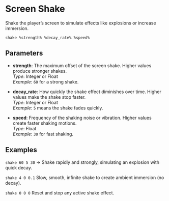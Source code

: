 # Screen Shake

Shake the player’s screen to simulate effects like explosions or increase immersion.

``shake %strength% %decay_rate% %speed%``

## Parameters

- **strength**: The maximum offset of the screen shake. Higher values produce stronger shakes.  
  *Type*: Integer or Float  
  *Example*: `60` for a strong shake.

- **decay_rate**: How quickly the shake effect diminishes over time. Higher values make the shake stop faster.  
  *Type*: Integer or Float  
  *Example*: `5` means the shake fades quickly.

- **speed**: Frequency of the shaking noise or vibration. Higher values create faster shaking motions.  
  *Type*: Float  
  *Example*: `30` for fast shaking.

## Examples

``shake 60 5 30``
→ Shake rapidly and strongly, simulating an explosion with quick decay.

``shake 4 0 0.1``
Slow, smooth, infinite shake to create ambient immersion (no decay).

``shake 0 0 0``
Reset and stop any active shake effect.
